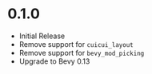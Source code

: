 # 0.1.0

* Initial Release
* Remove support for `cuicui_layout`
* Remove support for `bevy_mod_picking`
* Upgrade to Bevy 0.13
